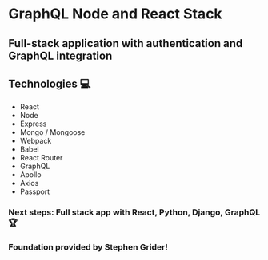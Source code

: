 # GraphQL Node and React Stack
## Full-stack application with authentication and GraphQL integration

## Technologies 💻
* React
* Node
* Express
* Mongo / Mongoose
* Webpack
* Babel
* React Router
* GraphQL
* Apollo
* Axios
* Passport

### Next steps: Full stack app with React, Python, Django, GraphQL 🏆

### Foundation provided by Stephen Grider!
